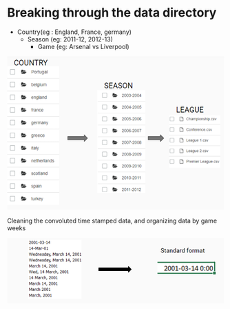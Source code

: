 # Breaking through the data directory 

* Country(eg : England, France, germany)
    * Season (eg: 2011-12, 2012-13)
        * Game (eg: Arsenal vs Liverpool)

![directory](https://github.com/JayChava/Betsight/blob/main/img/directory.PNG) 


Cleaning the convoluted time stamped data, and organizing data by game weeks 

![time_format](https://github.com/JayChava/Betsight/blob/main/img/time-format.PNG) 
